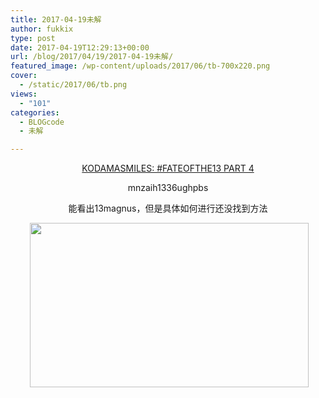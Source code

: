 ```yaml
---
title: 2017-04-19未解
author: fukkix
type: post
date: 2017-04-19T12:29:13+00:00
url: /blog/2017/04/19/2017-04-19未解/
featured_image: /wp-content/uploads/2017/06/tb-700x220.png
cover:
  - /static/2017/06/tb.png
views:
  - "101"
categories:
  - BLOGcode
  - 未解

---
```

<p style="text-align: center;">
  <a href="http://investigate.ingress.com/2017/04/19/kodamasmiles-fateofthe13-part-4/" target="_blank" rel="noopener">KODAMASMILES: #FATEOFTHE13 PART 4</a>
</p>

<p style="text-align: center;">
  mnzaih1336ughpbs
</p>

<!--more-->

<p style="text-align: center;">
  能看出13magnus，但是具体如何进行还没找到方法
</p>

<p style="text-align: center;">
   <img class="alignnone size-full wp-image-165" src="/static/2017/04/4.jpg" alt="" width="446" height="263" srcset="/static/2017/04/4.jpg 446w, /static/2017/04/4-300x177.jpg 300w" sizes="(max-width: 446px) 100vw, 446px" />
</p>